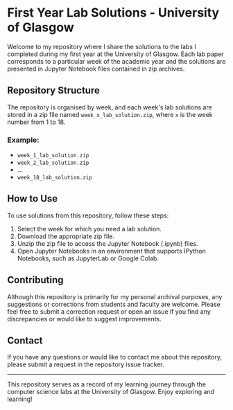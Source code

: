 # First Year Lab Solutions - University of Glasgow

Welcome to my repository where I share the solutions to the labs I completed during my first year at the University of Glasgow. Each lab paper corresponds to a particular week of the academic year and the solutions are presented in Jupyter Notebook files contained in zip archives.

## Repository Structure

The repository is organised by week, and each week's lab solutions are stored in a zip file named `week_x_lab_solution.zip`, where `x` is the week number from 1 to 18.

### Example:
- `week_1_lab_solution.zip`
- `week_2_lab_solution.zip`
- ...
- `week_18_lab_solution.zip`

## How to Use

To use solutions from this repository, follow these steps:
1. Select the week for which you need a lab solution.
2. Download the appropriate zip file.
3. Unzip the zip file to access the Jupyter Notebook (.ipynb) files.
4. Open Jupyter Notebooks in an environment that supports IPython Notebooks, such as JupyterLab or Google Colab.

## Contributing

Although this repository is primarily for my personal archival purposes, any suggestions or corrections from students and faculty are welcome. Please feel free to submit a correction request or open an issue if you find any discrepancies or would like to suggest improvements.

## Contact

If you have any questions or would like to contact me about this repository, please submit a request in the repository issue tracker.

---

This repository serves as a record of my learning journey through the computer science labs at the University of Glasgow. Enjoy exploring and learning!

